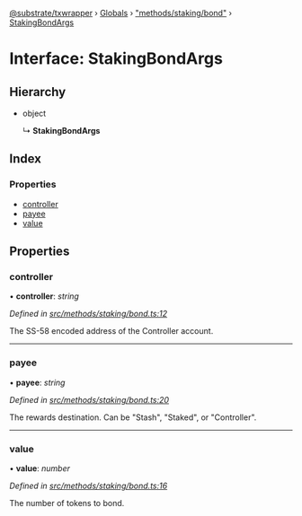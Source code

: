 [@substrate/txwrapper](../README.md) › [Globals](../globals.md) › ["methods/staking/bond"](../modules/_methods_staking_bond_.md) › [StakingBondArgs](_methods_staking_bond_.stakingbondargs.md)

# Interface: StakingBondArgs

## Hierarchy

* object

  ↳ **StakingBondArgs**

## Index

### Properties

* [controller](_methods_staking_bond_.stakingbondargs.md#controller)
* [payee](_methods_staking_bond_.stakingbondargs.md#payee)
* [value](_methods_staking_bond_.stakingbondargs.md#value)

## Properties

###  controller

• **controller**: *string*

*Defined in [src/methods/staking/bond.ts:12](https://github.com/paritytech/txwrapper/blob/57a1bc2/src/methods/staking/bond.ts#L12)*

The SS-58 encoded address of the Controller account.

___

###  payee

• **payee**: *string*

*Defined in [src/methods/staking/bond.ts:20](https://github.com/paritytech/txwrapper/blob/57a1bc2/src/methods/staking/bond.ts#L20)*

The rewards destination. Can be "Stash", "Staked", or "Controller".

___

###  value

• **value**: *number*

*Defined in [src/methods/staking/bond.ts:16](https://github.com/paritytech/txwrapper/blob/57a1bc2/src/methods/staking/bond.ts#L16)*

The number of tokens to bond.
